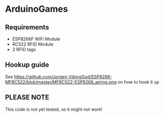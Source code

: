 # ArduinoGames
## Requirements
* ESP8266F WiFi Module
* RC522 RFID Module
* 2 RFID tags

## Hookup guide
See https://github.com/Jorgen-VikingGod/ESP8266-MFRC522/blob/master/MFRC522-ESP8266_wiring.png on how to hook it up

## PLEASE NOTE
This code is not yet tested, so it might not work!
